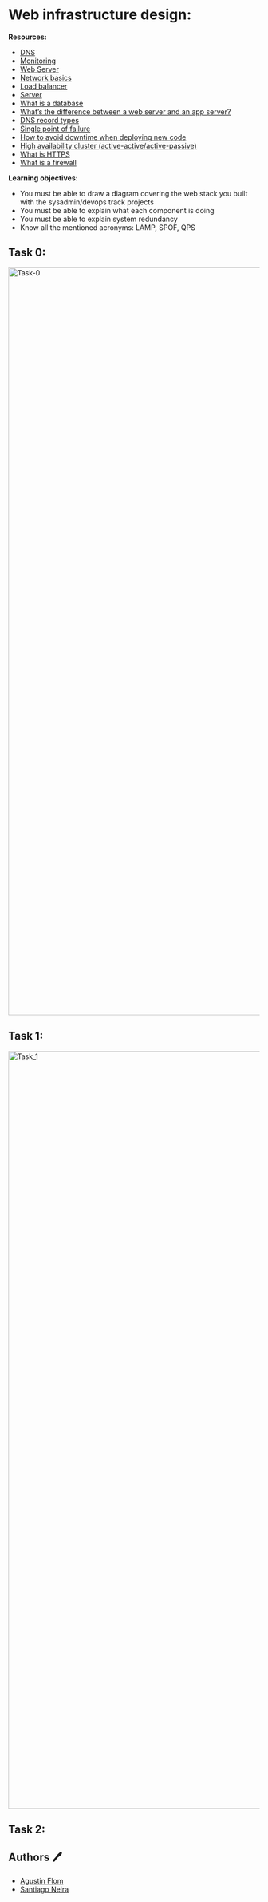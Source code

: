 # Web infrastructure design:

**Resources:**

* [DNS](https://intranet.hbtn.io/concepts/12)
* [Monitoring](https://intranet.hbtn.io/concepts/13)
* [Web Server](https://intranet.hbtn.io/concepts/17)
* [Network basics](https://intranet.hbtn.io/concepts/33)
* [Load balancer](https://intranet.hbtn.io/concepts/46)
* [Server](https://intranet.hbtn.io/concepts/67)
* [What is a database](https://www.techtarget.com/searchdatamanagement/definition/database)
* [What’s the difference between a web server and an app server?](https://www.youtube.com/watch?v=S97eKyv2b9M&ab_channel=TheCodingInterview)
* [DNS record types](https://pressable.com/?s=DNS&post_type=knowledgebase)
* [Single point of failure](https://en.wikipedia.org/wiki/Single_point_of_failure)
* [How to avoid downtime when deploying new code](https://softwareengineering.stackexchange.com/questions/35063/how-do-you-update-your-production-codebase-database-schema-without-causing-downt#answers-header)
* [High availability cluster (active-active/active-passive)](https://docs.oracle.com/cd/E17904_01/core.1111/e10106/intro.htm#ASHIA712)
* [What is HTTPS](https://www.instantssl.com/http-vs-https)
* [What is a firewall](https://www.webopedia.com/definitions/firewall/)

**Learning objectives:**

* You must be able to draw a diagram covering the web stack you built with the sysadmin/devops track projects
* You must be able to explain what each component is doing
* You must be able to explain system redundancy
* Know all the mentioned acronyms: LAMP, SPOF, QPS


## Task 0:

<img width="1498" alt="Task-0" src="https://user-images.githubusercontent.com/64185026/179136968-fba648d4-c932-4e50-a604-1d029d6f166f.png">

## Task 1:

<img width="1518" alt="Task_1" src="https://user-images.githubusercontent.com/64185026/179137265-dd284f75-7dfb-45bf-8cd5-5dca41b47b73.png">

## Task 2:



## Authors :pen:

* [Agustin Flom](https://www.linkedin.com/in/agustin-f/)
* [Santiago Neira](https://github.com/sanei1509)
